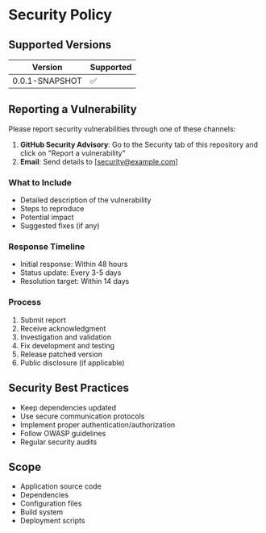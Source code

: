 # Security Policy

## Supported Versions

| Version | Supported          |
| ------- | ------------------ |
| 0.0.1-SNAPSHOT | :white_check_mark: |

## Reporting a Vulnerability

Please report security vulnerabilities through one of these channels:

1. **GitHub Security Advisory**: Go to the Security tab of this repository and click on "Report a vulnerability"
2. **Email**: Send details to [security@example.com]

### What to Include
- Detailed description of the vulnerability
- Steps to reproduce
- Potential impact
- Suggested fixes (if any)

### Response Timeline
- Initial response: Within 48 hours
- Status update: Every 3-5 days
- Resolution target: Within 14 days

### Process
1. Submit report
2. Receive acknowledgment
3. Investigation and validation
4. Fix development and testing
5. Release patched version
6. Public disclosure (if applicable)

## Security Best Practices
- Keep dependencies updated
- Use secure communication protocols
- Implement proper authentication/authorization
- Follow OWASP guidelines
- Regular security audits

## Scope
- Application source code
- Dependencies
- Configuration files
- Build system
- Deployment scripts
